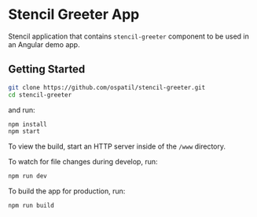 # Stencil Greeter App

Stencil application that contains `stencil-greeter` component to be used in an Angular demo app.
## Getting Started

```bash
git clone https://github.com/ospatil/stencil-greeter.git
cd stencil-greeter
```

and run:

```bash
npm install
npm start
```

To view the build, start an HTTP server inside of the `/www` directory.

To watch for file changes during develop, run:

```bash
npm run dev
```

To build the app for production, run:

```bash
npm run build
```
